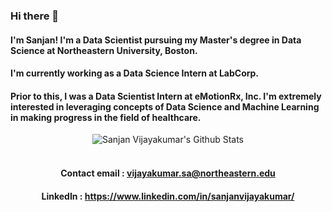### Hi there 👋
#### I'm Sanjan! I'm a Data Scientist pursuing my Master's degree in Data Science at Northeastern University, Boston.
#### I'm currently working as a Data Science Intern at LabCorp. 
#### Prior to this, I was a Data Scientist Intern at eMotionRx, Inc. I'm extremely interested in leveraging concepts of Data Science and Machine Learning in making progress in the field of healthcare.

</div>

<div align="center">

<img align="center" src="https://github-readme-stats.vercel.app/api?username=sanjsvk&include_all_commits=true&count_private=true&show_icons=true&line_height=20&title_color=7A7ADB&icon_color=2234AE&text_color=D3D3D3&bg_color=0,000000,130F40" alt="Sanjan Vijayakumar's Github Stats">

</br>
</br>

#### Contact email : vijayakumar.sa@northeastern.edu
#### LinkedIn : https://www.linkedin.com/in/sanjanvijayakumar/

